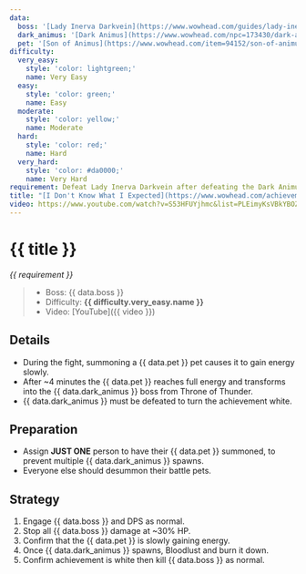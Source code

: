 ```yaml
---
data:
  boss: '[Lady Inerva Darkvein](https://www.wowhead.com/guides/lady-inerva-darkvein-castle-nathria-raid-strategy-guide)'
  dark_animus: '[Dark Animus](https://www.wowhead.com/npc=173430/dark-animus)'
  pet: '[Son of Animus](https://www.wowhead.com/item=94152/son-of-animus)'
difficulty:
  very_easy:
    style: 'color: lightgreen;'
    name: Very Easy
  easy:
    style: 'color: green;'
    name: Easy
  moderate:
    style: 'color: yellow;'
    name: Moderate
  hard:
    style: 'color: red;'
    name: Hard
  very_hard:
    style: 'color: #da0000;'
    name: Very Hard
requirement: Defeat Lady Inerva Darkvein after defeating the Dark Animus in Castle Nathria on Normal difficulty or higher.
title: "[I Don't Know What I Expected](https://www.wowhead.com/achievement=14524/i-dont-know-what-i-expected)"
video: https://www.youtube.com/watch?v=S53HFUYjhmc&list=PLEimyKsVBkYBOZLXtjOV8TTwM6qqY7elm&index=4
---
```


# {{ title }}

_{{ requirement }}_

> - Boss: {{ data.boss }}
> - Difficulty: **<span style="{{ difficulty.very_easy.style }}">{{ difficulty.very_easy.name }}</span>**
> - Video: [YouTube]({{ video }})

## Details

- During the fight, summoning a {{ data.pet }} pet causes it to gain energy slowly.
- After ~4 minutes the {{ data.pet }} reaches full energy and transforms into the {{ data.dark_animus }} boss from Throne of Thunder.
- {{ data.dark_animus }} must be defeated to turn the achievement white.

## Preparation

- Assign **JUST ONE** person to have their {{ data.pet }} summoned, to prevent multiple {{ data.dark_animus }} spawns.
- Everyone else should desummon their battle pets.

## Strategy

1. Engage {{ data.boss }} and DPS as normal.
2. Stop all {{ data.boss }} damage at ~30% HP.
3. Confirm that the {{ data.pet }} is slowly gaining energy.
4. Once {{ data.dark_animus }} spawns, Bloodlust and burn it down.
5. Confirm achievement is white then kill {{ data.boss }} as normal.
